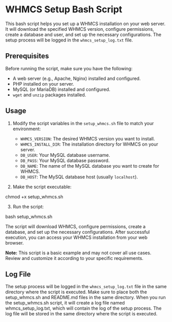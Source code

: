 # WHMCS Setup Bash Script

This bash script helps you set up a WHMCS installation on your web server. It will download the specified WHMCS version, configure permissions, create a database and user, and set up the necessary configurations. The setup process will be logged in the `whmcs_setup_log.txt` file.

## Prerequisites

Before running the script, make sure you have the following:

- A web server (e.g., Apache, Nginx) installed and configured.
- PHP installed on your server.
- MySQL (or MariaDB) installed and configured.
- `wget` and `unzip` packages installed.

## Usage

1. Modify the script variables in the `setup_whmcs.sh` file to match your environment:

   - `WHMCS_VERSION`: The desired WHMCS version you want to install.
   - `WHMCS_INSTALL_DIR`: The installation directory for WHMCS on your server.
   - `DB_USER`: Your MySQL database username.
   - `DB_PASS`: Your MySQL database password.
   - `DB_NAME`: The name of the MySQL database you want to create for WHMCS.
   - `DB_HOST`: The MySQL database host (usually `localhost`).

2. Make the script executable:

chmod +x setup_whmcs.sh


3. Run the script:

bash setup_whmcs.sh


The script will download WHMCS, configure permissions, create a database, and set up the necessary configurations. After successful execution, you can access your WHMCS installation from your web browser.

**Note:** This script is a basic example and may not cover all use cases. Review and customize it according to your specific requirements.

## Log File

The setup process will be logged in the `whmcs_setup_log.txt` file in the same directory where the script is executed.
Make sure to place both the setup_whmcs.sh and README.md files in the same directory. When you run the setup_whmcs.sh script, it will create a log file named whmcs_setup_log.txt, which will contain the log of the setup process. The log file will be stored in the same directory where the script is executed.
